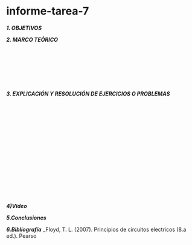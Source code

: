 # informe-tarea-7
***1. OBJETIVOS***

***2. MARCO TEÓRICO*** 

![]()

![]()

![]()

![]()

![]()

![]()

![]()

![]()

***3. EXPLICACIÓN Y RESOLUCIÓN DE EJERCICIOS O PROBLEMAS***

![]()

![]()

![]()

![]()

![]()

![]()

![]()

![]()

![]()

![]()

![]()

![]()

![]()

![]()

![]()

![]()

![]()

![]()

![]()

***4)Video***


***5.Conclusiones***


***6.Bibliografía***
_Floyd, T. L. (2007). Principios de circuitos electricos (8.a ed.). Pearso
